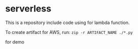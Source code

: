 # serverless

This is a repository include code using for lambda function.

To create artifact for AWS, run: 
``` zip -r ARTIFACT_NAME ./*.py ```


for demo
